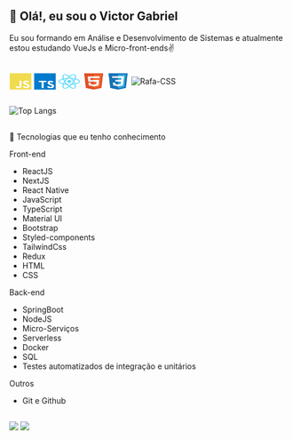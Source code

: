 ## 👋 Olá!, eu sou o Victor Gabriel
Eu sou formando em Análise e Desenvolvimento de Sistemas e atualmente estou estudando VueJs e Micro-front-ends✌

<div style="display: inline_block"><br>
  <img align="center" alt="Rafa-Js" height="30" width="40" src="https://raw.githubusercontent.com/devicons/devicon/master/icons/javascript/javascript-plain.svg">
  <img align="center" alt="Rafa-Ts" height="30" width="40" src="https://raw.githubusercontent.com/devicons/devicon/master/icons/typescript/typescript-plain.svg">
  <img align="center" alt="Rafa-React" height="30" width="40" src="https://raw.githubusercontent.com/devicons/devicon/master/icons/react/react-original.svg">
  <img align="center" alt="Rafa-HTML" height="30" width="40" src="https://raw.githubusercontent.com/devicons/devicon/master/icons/html5/html5-original.svg">
  <img align="center" alt="Rafa-CSS" height="30" width="40" src="https://raw.githubusercontent.com/devicons/devicon/master/icons/css3/css3-original.svg">
  <img align="center" alt="Rafa-CSS" height="30" width="40" src="https://cdn.jsdelivr.net/gh/devicons/devicon@latest/icons/nodejs/nodejs-plain-wordmark.svg" />
</div>
  
  ##

  ![Top Langs](https://github-readme-stats.vercel.app/api/top-langs/?username=anuraghazra&hide_progress=true)

  ##

🚀 Tecnologias que eu tenho conhecimento

Front-end
- ReactJS
- NextJS
- React Native
- JavaScript
- TypeScript
- Material UI
- Bootstrap
- Styled-components
- TailwindCss
- Redux
- HTML
- CSS

Back-end
- SpringBoot
- NodeJS
- Micro-Serviços
- Serverless
- Docker
- SQL
- Testes automatizados de integração e unitários

Outros
- Git e Github

  ##
 
<div> 
  <a href = "mailto:victorgabriel.cipa@gmail.com"><img src="https://img.shields.io/badge/-Gmail-%23333?style=for-the-badge&logo=gmail&logoColor=white" target="_blank"></a>
  <a href="https://www.linkedin.com/in/victor-gabriel-de-carvalho-paulino-800800151/" target="_blank"><img src="https://img.shields.io/badge/-LinkedIn-%230077B5?style=for-the-badge&logo=linkedin&logoColor=white" target="_blank"></a> 
  
</div>
